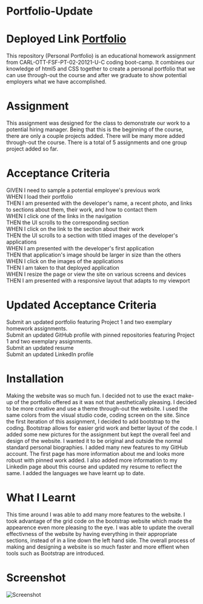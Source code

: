 # Portfolio-Update

# Deployed Link <a href="https://nathanwichmann.github.io/Portfolio-Update/">Portfolio</a>
This repository (Personal Portfolio) is an educational homework assignment from CARL-OTT-FSF-PT-02-20121-U-C coding boot-camp. It combines our knowledge of 
html5 and CSS together to create a personal portfolio that we can use through-out the course and after we graduate to show potential employers what we have 
accomplished. 

# Assignment
This assignment was designed for the class to demonstrate our work to a potential hiring manager. Being that this is the beginning of the course, there are only a couple 
projects added. There will be many more added through-out the course. There is a total of 5 assignments and one group project added so far. 

# Acceptance Criteria 
GIVEN I need to sample a potential employee's previous work<br>
WHEN I load their portfolio<br>
THEN I am presented with the developer's name, a recent photo, and links to sections about them, their work, and how to contact them<br>
WHEN I click one of the links in the navigation<br>
THEN the UI scrolls to the corresponding section<br>
WHEN I click on the link to the section about their work<br>
THEN the UI scrolls to a section with titled images of the developer's applications<br>
WHEN I am presented with the developer's first application<br>
THEN that application's image should be larger in size than the others<br>
WHEN I click on the images of the applications<br>
THEN I am taken to that deployed application<br>
WHEN I resize the page or view the site on various screens and devices<br>
THEN I am presented with a responsive layout that adapts to my viewport<br>

# Updated Acceptance Criteria 
Submit an updated portfolio featuring Project 1 and two exemplary homework assignments.<br>
Submit an updated GitHub profile with pinned repositories featuring Project 1 and two exemplary assignments.<br>
Submit an updated resume<br>
Submit an updated LinkedIn profile<br>

# Installation 
Making the website was so much fun. I decided not to use the exact make-up of the portfolio offered as it was not that aesthetically pleasing.
I decided to be more creative and use a theme through-out the website. I used the same colors from the visual studio code, coding screen on the site. 
Since the first iteration of this assignment, I decided to add bootstrap to the coding. Bootstrap allows for easier grid work and better layout of the code.
I added some new pictures for the assignment but kept the overall feel and design of the website. I wanted it to be original and outside the normal standard 
personal biographies. I added many new features to my GitHub account. The first page has more information about me and looks more robust with pinned work added. 
I also added more information to my Linkedin page about this course and updated my resume to reflect the same. I added the languages we have learnt up to date. 

# What I Learnt 
This time around I was able to add many more features to the website. I took advantage of the grid code on the bootstrap website which made the appearence even more pleasing to the eye. I was able to update the overall effectivness of the website by having everything in their appropriate sections, instead of in a line down the left hand side. The overall process of making and designing a website is so much faster and more effient when tools such as Bootstrap are introduced. 

# Screenshot
<img src="https://user-images.githubusercontent.com/77902368/114904271-ae2a2000-9de5-11eb-99af-8f4e78812f52.png" alt="Screenshot"> 

